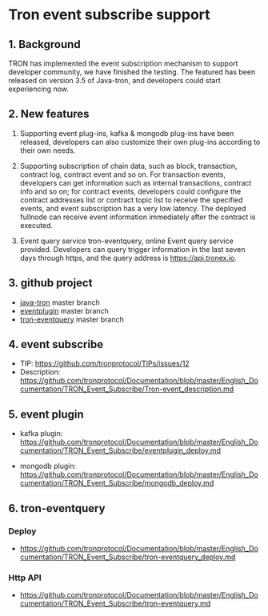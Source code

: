 # Tron event subscribe support 
## 1.  Background
TRON has implemented the event subscription mechanism to support developer community, we have finished the testing. The featured has been released on version 3.5 of Java-tron, and developers could start experiencing now.


## 2.  New features
1. Supporting event plug-ins, kafka & mongodb plug-ins have been released, developers can also customize their own plug-ins according to their own needs.

2. Supporting subscription of chain data, such as block, transaction, contract log, contract event and so on. For transaction events, developers can get information such as internal transactions, contract info and so on; for contract events, developers could configure the contract addresses list or contract topic list to receive the specified events, and event subscription has a very low latency. The deployed fullnode can receive event information immediately after the contract is executed.

3. Event query service tron-eventquery, online Event query service provided. Developers can query trigger information in the last seven days through https, and the query address is https://api.tronex.io.

## 3. github project
- [java-tron](https://github.com/tronprotocol/java-tron) master branch 
- [eventplugin](https://github.com/tronprotocol/event-plugin) master branch
- [tron-eventquery](https://github.com/tronprotocol/tron-eventquery) master branch

## 4. event subscribe
- TIP: https://github.com/tronprotocol/TIPs/issues/12
- Description: https://github.com/tronprotocol/Documentation/blob/master/English_Documentation/TRON_Event_Subscribe/Tron-event_description.md

## 5. event plugin
- kafka plugin: https://github.com/tronprotocol/Documentation/blob/master/English_Documentation/TRON_Event_Subscribe/eventplugin_deploy.md

- mongodb plugin: https://github.com/tronprotocol/Documentation/blob/master/English_Documentation/TRON_Event_Subscribe/mongodb_deploy.md

## 6. tron-eventquery
### Deploy
- https://github.com/tronprotocol/Documentation/blob/master/English_Documentation/TRON_Event_Subscribe/tron-eventquery_deploy.md
### Http API
- https://github.com/tronprotocol/Documentation/blob/master/English_Documentation/TRON_Event_Subscribe/tron-eventquery.md
